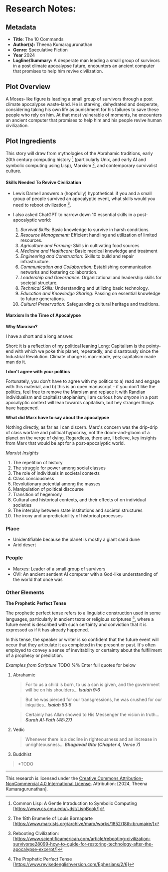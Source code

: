 # Research Notes:

## Metadata

- **Title**: The 10 Commands
- **Author(s):** Theena Kumaragurunathan
- **Genre:** Speculative Fiction
- **Year** 2024
- **Logline/Summary:** A desperate man leading a small group of survivors in a post climate apocalypse future, encounters an ancient computer that promises to help him revive civilization. 

## Plot Overview

A Moses-like figure is leading a small group of survivors through a post climate apocalypse waste-land. He is starving, dehydrated and desperate, considering taking his own life as punishment for his failures to save these people who rely on him. At that most vulnerable of moments, he encounters an ancient computer that promises to help him and his people revive human civilization.



## Plot Ingredients

This story will draw from mythologies of the Abrahamic traditions, early 20th century computing history [^1]
(particularly Unix, and early AI and symbolic computing using Lisp), Marxism [^2], and contemporary survivalist culture.

#### Skills Needed To Revive Civilization 

- Lewis Darnell answers a (hopefully) hypothetical: if you and a small group of people survived an apocalyptic event, what skills would you need to reboot civilization [^4]. 
- I also asked ChatGPT to narrow down 10 essential skills in a post-apocalyptic world:

	 1. *Survival Skills:* Basic knowledge to survive in harsh conditions.
	 2. *Resource Management:* Efficient handling and utilization of limited resources.
	 3. *Agriculture and Farming:* Skills in cultivating food sources
	 4. *Medicine and Healthcare:* Basic medical knowledge and treatment
	 5. *Engineering and Construction:* Skills to build and repair infrastructure.
	 6. *Communication and Collaboration:* Establishing communication networks and fostering collaboration.
	 7. *Leadership and Governance:* Organizational and leadership skills for societal structure.
	 8. *Technical Skills:* Understanding and utilizing basic technology.
	 9. *Education and Knowledge Sharing:* Passing on essential knowledge to future generations.
	 10. *Cultural Preservation:* Safeguarding cultural heritage and traditions.
 
 #### Marxism In the Time of Apocalypse

 **Why Marxism?**
 
 I have a short and a long answer. 
 
 Short: it is a reflection of my political leaning
 Long: Capitalism is the pointy-end with which we poke this planet, repeatedly, and disastrously since the Industrial Revolution. Climate change is man-made, yes; capitalism made man do it. 
 
 **I don't agree with your politics**
 
 Fortunately, you don't have to agree with my politics to a) read and engage with this material, and b) this is an open manuscript - if you don't like the politics, feel free to remove the Marxism and replace it with Randian individualism and capitalist utopianism; I am curious how *anyone* in a post apocalyptic context will lean towards capitalism, but hey stranger things have happened. 
 
 
 **What did Marx have to say about the apocalypse**
 
 Nothing directly, as far as I can discern. Marx's concern was the drip-drip of class warfare and political hypocrisy, not the doom-and-gloom of a planet on the verge of dying. Regardless, there are, I believe, key insights from Marx that would be apt for a post-apocalyptic world. 
 
 *Marxist Insights*
 
 1. The repetition of history
 2. The struggle for power among social classes
 3. The role of individuals in societal contexts
 4. Class conciousness
 5. Revolutionary potential among the masses
 6. Manipulation of political discourse
 7. Transition of hegemony
 8. Cultural and historical contexts, and their effects of on individual societies
 9. The interplay between state institutions and societal structures
 10. The irony and unpredictability of historical processes 

### Place
 
- Unidentifiable because the planet is mostly a giant sand dune
- Arid desert


### People

- Marxes: Leader of a small group of survivors
- OVI: An ancient sentient AI computer with a God-like understanding of the world that once was 

### Other Elements

**The Prophetic Perfect Tense**

The prophetic perfect tense refers to a linguistic construction used in some languages, particularly in ancient texts or religious scriptures [^3], where a future event is described with such certainty and conviction that it is expressed as if it has already happened.

In this tense, the speaker or writer is so confident that the future event will occur that they articulate it as completed in the present or past. It's often employed to convey a sense of inevitability or certainty about the fulfillment of a prophecy or prediction.

*Examples from Scripture*
TODO
%% Enter full quotes for below

1. Abrahamic 
   
   > For to us a child is born, to us a son is given, and the government will be on his shoulders...
       ***Isaiah 9:6***
   
   > But he was pierced for our transgressions, he was crushed for our iniquities..
      ***Isaiah 53:5***
   
   > Certainly has Allah showed to His Messenger the vision in truth...
     ***Surah Al-Fath (48:27)***
   
2. Vedic
  
   > Whenever there is a decline in righteousness and an increase in unrighteousness...
     ***Bhagavad Gita (Chapter 4, Verse 7)***

 3. Buddhist
   > *TODO 
---



[^1]: Common Lisp: A Gentle Introduction to Symbolic Computing [https://www.cs.cmu.edu/~dst/LispBook/]
[^2]: The 18th Brumerie of Louis Bornaparte [https://www.marxists.org/archive/marx/works/1852/18th-brumaire/]
[^3]: The Prophetic Perfect Tense [https://www.revisedenglishversion.com/Ephesians/2/6]
[^4]: Rebooting Civilization: [https://www.scientificamerican.com/article/rebooting-civilization-survivorse28099-how-to-guide-for-restoring-technology-after-the-apocalypse-excerpt/]




This research is licensed under the [Creative Commons Attribution-NonCommercial 4.0 International License](https://creativecommons.org/licenses/by-nc/4.0/). Attribution: [2024, Theena Kumaragurunathan].

